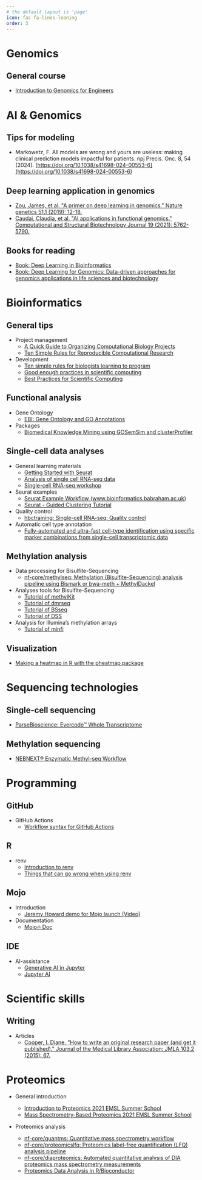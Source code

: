 ```yaml
---
# the default layout is 'page'
icon: fas fa-lines-leaning
order: 3
---
```


# **Genomics**

## General course

- [Introduction to Genomics for Engineers](https://learngenomics.dev/)

# **AI & Genomics**

## Tips for modeling

- Markowetz, F. All models are wrong and yours are useless: making clinical prediction models impactful for patients. npj Precis. Onc. 8, 54 (2024). [https://doi.org/10.1038/s41698-024-00553-6](https://doi.org/10.1038/s41698-024-00553-6)

## Deep learning application in genomics

- [Zou, James, et al. "A primer on deep learning in genomics." Nature genetics 51.1 (2019): 12-18.](https://www.nature.com/articles/s41588-018-0295-5)
- [Caudai, Claudia, et al. "AI applications in functional genomics." Computational and Structural Biotechnology Journal 19 (2021): 5762-5790.](https://www.sciencedirect.com/science/article/pii/S2001037021004311)

## Books for reading

- [Book: Deep Learning in Bioinformatics](https://www.sciencedirect.com/book/9780128238226/deep-learning-in-bioinformatics)
- [Book: Deep Learning for Genomics: Data-driven approaches for genomics applications in life sciences and biotechnology](https://www.amazon.com/dp/1804615447)

# **Bioinformatics**

## General tips

- Project management
  - [A Quick Guide to Organizing Computational Biology Projects](https://journals.plos.org/ploscompbiol/article?id=10.1371/journal.pcbi.1000424)
  - [Ten Simple Rules for Reproducible Computational Research](https://journals.plos.org/ploscompbiol/article?id=10.1371/journal.pcbi.1003285)
- Development
  - [Ten simple rules for biologists learning to program](https://journals.plos.org/ploscompbiol/article?id=10.1371/journal.pcbi.1005871)
  - [Good enough practices in scientific computing](https://journals.plos.org/ploscompbiol/article?id=10.1371/journal.pcbi.1005510)
  - [Best Practices for Scientific Computing](https://journals.plos.org/plosbiology/article?id=10.1371/journal.pbio.1001745)

## Functional analysis

- Gene Ontology
  - [EBI: Gene Ontology and GO Annotations](https://www.ebi.ac.uk/QuickGO/)
- Packages
  - [Biomedical Knowledge Mining using GOSemSim and clusterProfiler](https://yulab-smu.top/biomedical-knowledge-mining-book/index.html)

## Single-cell data analyses

- General learning materials
  - [Getting Started with Seurat](https://satijalab.org/seurat/articles/get_started_v5_new)
  - [Analysis of single cell RNA-seq data](https://www.singlecellcourse.org/index.html)
  - [Single-cell RNA-seq workshop](https://hbctraining.github.io/scRNA-seq/schedule/)
- Seurat examples
  - [Seurat Example Workflow (www.bioinformatics.babraham.ac.uk)](https://www.bioinformatics.babraham.ac.uk/training/10XRNASeq/seurat_workflow.html)
  - [Seurat - Guided Clustering Tutorial](https://satijalab.org/seurat/articles/pbmc3k_tutorial.html)
- Quality control
  - [hbctraining: Single-cell RNA-seq: Quality control](https://hbctraining.github.io/scRNA-seq/lessons/04_SC_quality_control.html)
- Automatic cell type annotation
  - [Fully-automated and ultra-fast cell-type identification using specific marker combinations from single-cell transcriptomic data](https://www.nature.com/articles/s41467-022-28803-w#citeas)

## Methylation analysis

- Data processing for Bisulfite-Sequencing
  - [nf-core/methylseq: Methylation (Bisulfite-Sequencing) analysis pipeline using Bismark or bwa-meth + MethylDackel](https://nf-co.re/methylseq)
- Analyses tools for Bisulfite-Sequencing
  - [Tutorial of methylKit](https://nbis-workshop-epigenomics.readthedocs.io/en/latest/content/tutorials/methylationSeq/Seq_Tutorial.html)
  - [Tutorial of dmrseq](https://www.bioconductor.org/packages/release/bioc/vignettes/dmrseq/inst/doc/dmrseq.html)
  - [Tutorial of BSseq](https://www.bioconductor.org/packages/devel/bioc/vignettes/bsseq/inst/doc/bsseq.html)
  - [Tutorial of DSS](https://bioconductor.org/packages/release/bioc/vignettes/DSS/inst/doc/DSS.html#1_Introduction)
- Analysis for Illumina’s methylation arrays
  - [Tutorial of minfi](https://bioconductor.org/packages/devel/bioc/vignettes/minfi/inst/doc/minfi.html)

## Visualization

- [Making a heatmap in R with the pheatmap package](https://davetang.org/muse/2018/05/15/making-a-heatmap-in-r-with-the-pheatmap-package/)

# **Sequencing technologies**

## Single-cell sequencing

- [ParseBioscience: Evercode™ Whole Transcriptome](https://www.parsebiosciences.com/products/evercode-wt/)

## Methylation sequencing

- [NEBNEXT® Enzymatic Methyl-seq Workflow](https://www.neb.com/en/tools-and-resources/video-library/nebnext-enzymatic-methyl-seq-workflow?autoplay=1)

# **Programming**

## GitHub

- GitHub Actions
  - [Workflow syntax for GitHub Actions](https://docs.github.com/en/actions/using-workflows/workflow-syntax-for-github-actions)

## R

- renv
  - [Introduction to renv](https://cran.r-project.org/web/packages/renv/vignettes/renv.html)
  - [Things that can go wrong when using renv](https://epiverse-trace.github.io/posts/renv-complications/)

## Mojo

- Introduction
  - [Jeremy Howard demo for Mojo launch (Video)](https://www.youtube.com/watch?v=6GvB5lZJqcE)
- Documentation
  - [Mojo🔥 Doc](https://docs.modular.com/mojo/)

## IDE

- AI-assistance
  - [Generative AI in Jupyter](https://blog.jupyter.org/generative-ai-in-jupyter-3f7174824862)
  - [Jupyter AI](https://github.com/jupyterlab/jupyter-ai)


# **Scientific skills**

## Writing

- Articles
  - [Cooper, I. Diane. "How to write an original research paper (and get it published)." Journal of the Medical Library Association: JMLA 103.2 (2015): 67.](https://www.ncbi.nlm.nih.gov/pmc/articles/PMC4404856/)

# **Proteomics**

- General introduction
  - [Introduction to Proteomics 2021 EMSL Summer School](https://youtu.be/mgTlo_kndzQ?si=ishN9SK7xIadsGfw)
  - [Mass Spectrometry-Based Proteomics 2021 EMSL Summer School](https://youtu.be/VcbbG7Y5qIs?si=KbSxinQfpn8BKw-9)

- Proteomics analysis
  - [nf-core/quantms: Quantitative mass spectrometry workflow](https://nf-co.re/quantms)
  - [nf-core/proteomicslfq: Proteomics label-free quantification (LFQ) analysis pipeline](https://nf-co.re/proteomicslfq)
  - [nf-core/diaproteomics: Automated quantitative analysis of DIA proteomics mass spectrometry measurements](https://nf-co.re/diaproteomics)
  - [Proteomics Data Analysis in R/Bioconductor](https://pnnl-comp-mass-spec.github.io/proteomics-data-analysis-tutorial/)
